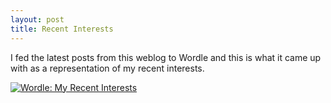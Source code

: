 ```yaml
---
layout: post
title: Recent Interests
---
```



I fed the latest posts from this weblog to Wordle and this is what it came up with as a representation of my recent interests.

[![Wordle: My Recent Interests](http://www.wordle.net/thumb/wrdl/5540152/My_Recent_Interests)](http://www.wordle.net/show/wrdl/5540152/My_Recent_Interests "Wordle: My Recent Interests")


